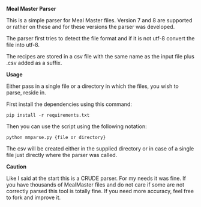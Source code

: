 **Meal Master Parser**

This is a simple parser for Meal Master files.
Version 7 and 8 are supported or rather on these and for these
versions the parser was developed.

The parser first tries to detect the file format and if it is not
utf-8 convert the file into utf-8.

The recipes are stored in a csv file with the same name as the input file plus .csv added as a suffix.

**Usage**

Either pass in a single file or a directory in which the files, you wish to parse,
reside in. 

First install the dependencies using this command: 

`pip install -r requirements.txt`

Then you can use the script using the following notation:

`python mmparse.py {file or directory}`

The csv will be created either in the supplied directory or in case of a single file
just directly where the parser was called.

**Caution**

Like I said at the start this is a CRUDE parser. For my needs it was fine. If you have
thousands of MealMaster files and do not care if some are not correctly parsed this tool is totally fine.
If you need more accuracy, feel free to fork and improve it.
